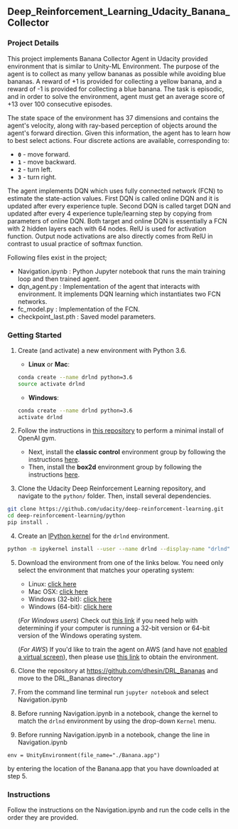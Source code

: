 ## Deep_Reinforcement_Learning_Udacity_Banana_Collector

### Project Details

This project implements Banana Collector Agent in Udacity provided environment that is similar to Unity-ML Environment. The purpose of the agent is to collect as many yellow bananas as possible while avoiding blue bananas. A reward of +1 is provided for collecting a yellow banana, and a reward of -1 is provided for collecting a blue banana. The task is episodic, and in order to solve the environment, agent must get an average score of +13 over 100 consecutive episodes.

The state space of the environment has 37 dimensions and contains the agent's velocity, along with ray-based perception of objects around the agent's forward direction. Given this information, the agent has to learn how to best select actions. Four discrete actions are available, corresponding to:

- **`0`** - move forward.
- **`1`** - move backward.
- **`2`** - turn left.
- **`3`** - turn right.

The agent implements DQN which uses fully connected network (FCN) to estimate the state-action values. First DQN is called online DQN and it is updated after every experience tuple. Second DQN is called target DQN and updated after every 4 experience tuple/learning step by copying from parameters of online DQN.  Both target and online DQN is essentially a FCN with 2 hidden layers each with 64 nodes. RelU is used for activation function. Output node activations are also directly comes from RelU in contrast to usual practice of softmax function. 

Following files exist in the project;

- Navigation.ipynb    : Python Jupyter notebook that runs the main training loop and then trained agent.
- dqn_agent.py        : Implementation of the agent that interacts with environment. It implements DQN learning which instantiates two FCN networks.
- fc_model.py         : Implementation of the FCN. 
- checkpoint_last.pth : Saved model parameters.


### Getting Started

1. Create (and activate) a new environment with Python 3.6.

	- __Linux__ or __Mac__: 
	```bash
	conda create --name drlnd python=3.6
	source activate drlnd
	```
	- __Windows__: 
	```bash
	conda create --name drlnd python=3.6 
	activate drlnd
	```
	
2. Follow the instructions in [this repository](https://github.com/openai/gym) to perform a minimal install of OpenAI gym.  
	- Next, install the **classic control** environment group by following the instructions [here](https://github.com/openai/gym#classic-control).
	- Then, install the **box2d** environment group by following the instructions [here](https://github.com/openai/gym#box2d).
	
3. Clone the Udacity Deep Reinforcement Learning repository, and navigate to the `python/` folder.  Then, install several dependencies.
```bash
git clone https://github.com/udacity/deep-reinforcement-learning.git
cd deep-reinforcement-learning/python
pip install .
```

4. Create an [IPython kernel](http://ipython.readthedocs.io/en/stable/install/kernel_install.html) for the `drlnd` environment.  
```bash
python -m ipykernel install --user --name drlnd --display-name "drlnd"
```

5. Download the environment from one of the links below.  You need only select the environment that matches your operating system:
    - Linux: [click here](https://s3-us-west-1.amazonaws.com/udacity-drlnd/P1/Banana/Banana_Linux.zip)
    - Mac OSX: [click here](https://s3-us-west-1.amazonaws.com/udacity-drlnd/P1/Banana/Banana.app.zip)
    - Windows (32-bit): [click here](https://s3-us-west-1.amazonaws.com/udacity-drlnd/P1/Banana/Banana_Windows_x86.zip)
    - Windows (64-bit): [click here](https://s3-us-west-1.amazonaws.com/udacity-drlnd/P1/Banana/Banana_Windows_x86_64.zip)
    
    (_For Windows users_) Check out [this link](https://support.microsoft.com/en-us/help/827218/how-to-determine-whether-a-computer-is-running-a-32-bit-version-or-64) if you need help with determining if your computer is running a 32-bit version or 64-bit version of the Windows operating system.

    (_For AWS_) If you'd like to train the agent on AWS (and have not [enabled a virtual screen](https://github.com/Unity-Technologies/ml-agents/blob/master/docs/TrGaining-on-Amazon-Web-Service.md)), then please use [this link](https://s3-us-west-1.amazonaws.com/udacity-drlnd/P1/Banana/Banana_Linux_NoVis.zip) to obtain the environment.

6. Clone the repository at https://github.com/dhesin/DRL_Bananas and move to the DRL_Bananas directory

7. From the command line terminal run ```jupyter notebook``` and select Navigation.ipynb

8. Before running Navigation.ipynb in a notebook, change the kernel to match the `drlnd` environment by using the drop-down `Kernel` menu. 

9. Before running Navigation.ipynb in a notebook, change the line in Navigation.ipynb

```env = UnityEnvironment(file_name="./Banana.app")``` 

by entering the location of the Banana.app that you have downloaded at step 5.

### Instructions

Follow the instructions on the Navigation.ipynb and run the code cells in the order they are provided. 



